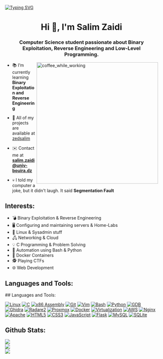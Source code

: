 <a href="https://git.io/typing-svg"><img src="https://readme-typing-svg.demolab.com?font=Fira+Code&weight=700&size=25&duration=3000&pause=1000&color=2497F7&center=true&vCenter=true&random=false&width=1000&lines=Exploring+the+art+of+hacking+and+decoding+binary;Tinkering+with+low-level+programming+and+assembly;Loving+everything+about+Linux+and+Networking;Having+fun+with+Servers%2C+Home-Labs+and+Docker+;Solving+problems+with+C+language;Automating+tasks+using+Bash+and+Python" alt="Typing SVG" /></a>

<h1 align="center">Hi 👋, I'm Salim Zaidi</h1>
<h3 align="center">Computer Science student passionate about Binary Exploitation, Reverse Engineering and Low-Level Programming.</h3>
<img align="right" alt="coffee_while_working" width="400" src="coffee_while_working.gif">

- 📚 I’m currently learning **Binary Exploitation and Reverse Engineering**

- 🚀 All of my projects are available at [zedsalim](https://github.com/zedsalim)

- ✉️ Contact me at **salim.zaidi@univ-bouira.dz**

- 💀 I told my computer a joke, but it didn't laugh. It said **Segmentation Fault**

<h2 align="left">Interests:</h2>
<ul>
  <li> 💣 Binary Exploitation & Reverse Engineering</li>
  <li> 🖥️ Configuring and maintaining servers & Home-Labs</li>
  <li> 🐧 Linux & Sysadmin stuff</li>
  <li> 🖧 Networking & Cloud</li>
  <li> 💡 C Programming & Problem Solving</li>
  <li> 🔧 Automation using Bash & Python</li>
  <li> 🐳 Docker Containers</li>
  <li> 🕵️ Playing CTFs</li>
  <li> 🌐 Web Development</li>
</ul>

<h2 align="left">Languages and Tools:</h2>
## Languages and Tools:

[![Linux](https://raw.githubusercontent.com/devicons/devicon/master/icons/linux/linux-original.svg)](https://www.linux.org/)
[![C](https://raw.githubusercontent.com/devicons/devicon/master/icons/c/c-original.svg)](https://c-faq.com/)
[![x86 Assembly](https://img.icons8.com/color/48/000000/assembly.png)](https://en.wikipedia.org/wiki/X86_assembly_language)
[![Git](https://raw.githubusercontent.com/devicons/devicon/master/icons/git/git-original.svg)](https://git-scm.com/)
[![Vim](https://raw.githubusercontent.com/devicons/devicon/master/icons/vim/vim-original.svg)](https://www.vim.org/)
[![Bash](https://raw.githubusercontent.com/devicons/devicon/master/icons/bash/bash-original.svg)](https://www.gnu.org/software/bash/)
[![Python](https://raw.githubusercontent.com/devicons/devicon/master/icons/python/python-original.svg)](https://www.python.org/)
[![GDB](gdb.svg)](https://www.gnu.org/software/gdb/)
[![Ghidra](ghidra.png)](https://ghidra-sre.org/)
[![Radare2](r2.png)](https://rada.re/n/)
[![Proxmox](proxmox.png)](https://www.proxmox.com/proxmox-ve/)
[![Docker](https://raw.githubusercontent.com/devicons/devicon/master/icons/docker/docker-original.svg)](https://www.docker.com/)
[![Virtualization](https://img.icons8.com/color/48/000000/virtual-machine.png)](https://en.wikipedia.org/wiki/Virtualization)
[![AWS](https://raw.githubusercontent.com/devicons/devicon/master/icons/amazonwebservices/amazonwebservices-original.svg)](https://aws.amazon.com/)
[![Nginx](https://raw.githubusercontent.com/devicons/devicon/master/icons/nginx/nginx-original.svg)](https://nginx.org/)
[![Apache](https://raw.githubusercontent.com/devicons/devicon/master/icons/apache/apache-original.svg)](https://httpd.apache.org/)
[![HTML5](https://raw.githubusercontent.com/devicons/devicon/master/icons/html5/html5-original.svg)](https://www.w3schools.com/html/)
[![CSS3](https://raw.githubusercontent.com/devicons/devicon/master/icons/css3/css3-original.svg)](https://www.w3schools.com/css/)
[![JavaScript](https://raw.githubusercontent.com/devicons/devicon/master/icons/javascript/javascript-original.svg)](https://www.javascript.com/)
[![Flask](flask.png)](https://flask.palletsprojects.com/)
[![MySQL](https://raw.githubusercontent.com/devicons/devicon/master/icons/mysql/mysql-original.svg)](https://www.mysql.com/)
[![SQLite](https://raw.githubusercontent.com/devicons/devicon/master/icons/sqlite/sqlite-original.svg)](https://www.sqlite.org/)

<h2 align="left">Github Stats:</h2>

![](https://github-readme-stats.vercel.app/api?username=zedsalim&theme=prussian&hide_border=true&include_all_commits=false&count_private=false)<br/>
![](https://github-readme-streak-stats.herokuapp.com/?user=zedsalim&theme=prussian&hide_border=true)<br/>
![](https://github-readme-stats.vercel.app/api/top-langs/?username=zedsalim&theme=prussian&hide_border=true&include_all_commits=false&count_private=false&layout=compact)
